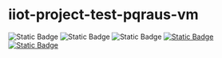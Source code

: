# iiot-project-test-pqraus-vm

![Static Badge](https://img.shields.io/badge/v4.0.2--56--g11cc2c7-orange?label=Base)
![Static Badge](https://img.shields.io/badge/v1.7.5-red?label=Talos)
![Static Badge](https://img.shields.io/badge/v1.30.1-blue?label=Kubernetes)
[![Static Badge](https://img.shields.io/badge/via_Teleport-purple?label=ArgoCD)](https://private-test-pqraus-vm.prod.teleport.schulzdevcloud.com/argocd)
[![Static Badge](https://img.shields.io/badge/via_Teleport-purple?label=Local%20Monitoring)](https://private-test-pqraus-vm.prod.teleport.schulzdevcloud.com/monitor)
